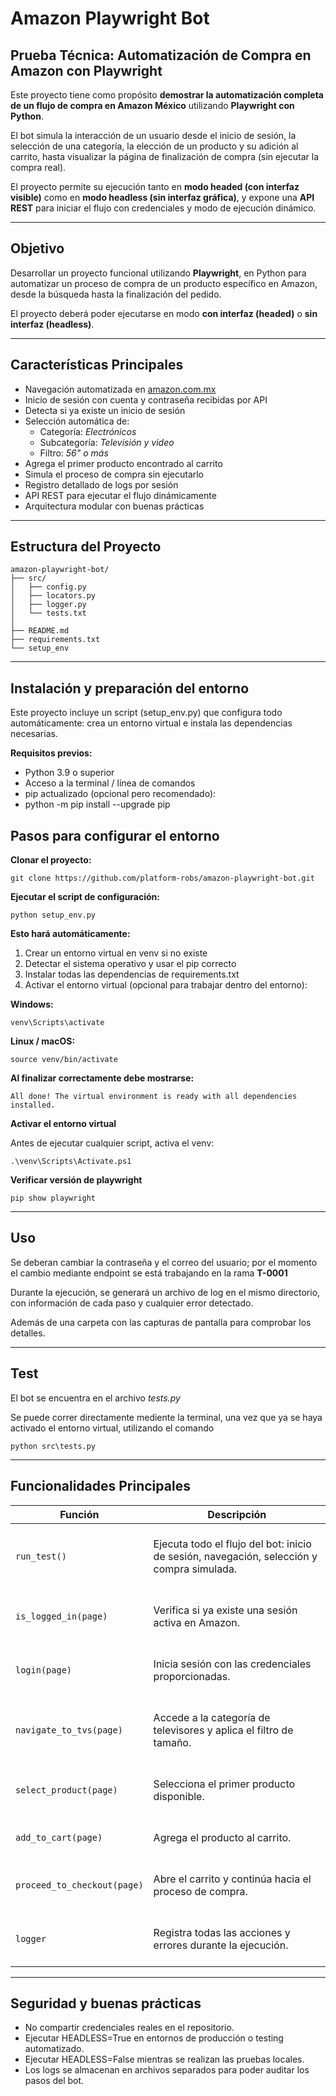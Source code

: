 # Amazon Playwright Bot

## Prueba Técnica: Automatización de Compra en Amazon con Playwright

Este proyecto tiene como propósito **demostrar la automatización completa de un flujo de compra en Amazon México** utilizando **Playwright con Python**.

El bot simula la interacción de un usuario desde el inicio de sesión, la selección de una categoría, la elección de un producto y su adición al carrito, hasta visualizar la página de finalización de compra (sin ejecutar la compra real).

El proyecto permite su ejecución tanto en **modo headed (con interfaz visible)** como en **modo headless (sin interfaz gráfica)**, y expone una **API REST** para iniciar el flujo con credenciales y modo de ejecución dinámico.

---

## Objetivo

Desarrollar un proyecto funcional utilizando **Playwright**, en Python para automatizar un
proceso de compra de un producto específico en Amazon, desde la búsqueda hasta la
finalización del pedido. 

El proyecto deberá poder ejecutarse en modo **con interfaz (headed)** o **sin interfaz (headless)**.

---

## Características Principales

- Navegación automatizada en [amazon.com.mx](https://www.amazon.com.mx)
- Inicio de sesión con cuenta y contraseña recibidas por API
- Detecta si ya existe un inicio de sesión
- Selección automática de:
  - Categoría: *Electrónicos*
  - Subcategoría: *Televisión y video*
  - Filtro: *56" o más*
- Agrega el primer producto encontrado al carrito
- Simula el proceso de compra sin ejecutarlo
- Registro detallado de logs por sesión
- API REST para ejecutar el flujo dinámicamente
- Arquitectura modular con buenas prácticas

---

## Estructura del Proyecto

```
amazon-playwright-bot/
├── src/
│   ├── config.py
│   ├── locators.py
│   ├── logger.py
│   └── tests.txt
│
├── README.md
├── requirements.txt
└── setup_env
```

---
## Instalación y preparación del entorno

Este proyecto incluye un script (setup_env.py) que configura todo automáticamente: crea un entorno virtual e instala las dependencias necesarias.

**Requisitos previos:**

* Python 3.9 o superior
* Acceso a la terminal / línea de comandos
* pip actualizado (opcional pero recomendado):
* python -m pip install --upgrade pip

## Pasos para configurar el entorno

**Clonar el proyecto:**

`git clone https://github.com/platform-robs/amazon-playwright-bot.git`

**Ejecutar el script de configuración:**

`python setup_env.py`

**Esto hará automáticamente:**

1. Crear un entorno virtual en venv si no existe
2. Detectar el sistema operativo y usar el pip correcto
3. Instalar todas las dependencias de requirements.txt
4. Activar el entorno virtual (opcional para trabajar dentro del entorno):

**Windows:**

`venv\Scripts\activate`

**Linux / macOS:**

`source venv/bin/activate`

**Al finalizar correctamente debe mostrarse:**

`All done! The virtual environment is ready with all dependencies installed.`

**Activar el entorno virtual**

Antes de ejecutar cualquier script, activa el venv:

`.\venv\Scripts\Activate.ps1`

**Verificar versión de playwright**

`pip show playwright`

---

## Uso

Se deberan cambiar la contraseña y el correo del usuario; 
por el momento el cambio mediante endpoint se está trabajando en la rama **T-0001**

Durante la ejecución, se generará un archivo de log en el mismo directorio, con información de cada paso y cualquier error detectado.

Además de una carpeta con las capturas de pantalla para comprobar los detalles.

---

## Test

El bot se encuentra en el archivo *tests.py* 

Se puede correr directamente mediente la terminal, una vez que ya se haya activado el entorno virtual, utilizando el comando 

`python src\tests.py`

---

## Funcionalidades Principales

| Función | Descripción |
|----------|--------------|
| `run_test()` | <br>Ejecuta todo el flujo del bot: inicio de sesión, navegación, selección y compra simulada. <br><br>|
| `is_logged_in(page)` | <br>Verifica si ya existe una sesión activa en Amazon.<br><br> |
| `login(page)` | <br>Inicia sesión con las credenciales proporcionadas. <br><br>|
| `navigate_to_tvs(page)` | <br>Accede a la categoría de televisores y aplica el filtro de tamaño. <br><br>|
| `select_product(page)` | <br>Selecciona el primer producto disponible. <br><br>|
| `add_to_cart(page)` | <br>Agrega el producto al carrito. <br><br>|
| `proceed_to_checkout(page)` | <br>Abre el carrito y continúa hacia el proceso de compra. <br><br>|
| `logger` | <br>Registra todas las acciones y errores durante la ejecución. <br><br>|


---

## Seguridad y buenas prácticas

* No compartir credenciales reales en el repositorio.
* Ejecutar HEADLESS=True en entornos de producción o testing automatizado.
* Ejecutar HEADLESS=False mientras se realizan las pruebas locales.
* Los logs se almacenan en archivos separados para poder auditar los pasos del bot.


